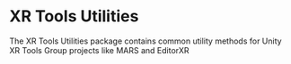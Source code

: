 # XR Tools Utilities
The XR Tools Utilities package contains common utility methods for Unity XR Tools Group projects like MARS and EditorXR
